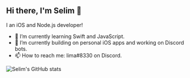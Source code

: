 ## Hi there, I'm Selim 👋
I an iOS and Node.js developer!

- 🌱 I’m currently learning Swift and JavaScript.
- 🔭 I’m currently building on personal iOS apps and working on Discord bots.
- 📫 How to reach me: lima#8330 on Discord.

![Selim's GitHub stats](https://github-readme-stats.vercel.app/api?username=lima0&count_private=true&show_icons=true&theme=cobalt&hide=issues)
